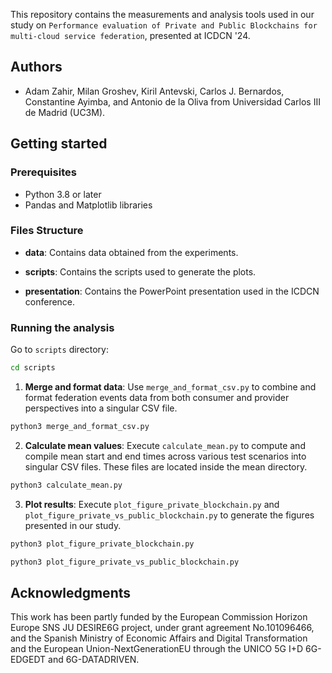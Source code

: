 This repository contains the measurements and analysis tools used in our study on `Performance evaluation of Private and Public Blockchains for
multi-cloud service federation`, presented at ICDCN '24.

## Authors

- Adam Zahir, Milan Groshev, Kiril Antevski, Carlos J. Bernardos, Constantine Ayimba, and Antonio de la Oliva from Universidad Carlos III de Madrid (UC3M).

## Getting started

### Prerequisites

- Python 3.8 or later
- Pandas and Matplotlib libraries

### Files Structure

- **data**: Contains data obtained from the experiments.

- **scripts**: Contains the scripts used to generate the plots.

- **presentation**: Contains the PowerPoint presentation used in the ICDCN conference.

### Running the analysis

Go to `scripts` directory:

```bash
cd scripts
```

1. **Merge and format data**: Use `merge_and_format_csv.py` to combine and format federation events data from both consumer and provider perspectives into a singular CSV file.

```bash
python3 merge_and_format_csv.py
```

2. **Calculate mean values**: Execute `calculate_mean.py` to compute and compile mean start and end times across various test scenarios into singular CSV files. These files are located inside the mean directory.

```bash
python3 calculate_mean.py
```
   
3. **Plot results**: Execute `plot_figure_private_blockchain.py` and `plot_figure_private_vs_public_blockchain.py` to generate the figures presented in our study.

```bash
python3 plot_figure_private_blockchain.py
```

```bash
python3 plot_figure_private_vs_public_blockchain.py
```


## Acknowledgments
This work has been partly funded by the European Commission Horizon Europe SNS JU DESIRE6G project, under grant agreement No.101096466, and the Spanish Ministry of Economic Affairs and Digital Transformation and the European Union-NextGenerationEU through the UNICO 5G I+D 6G-EDGEDT and 6G-DATADRIVEN.






